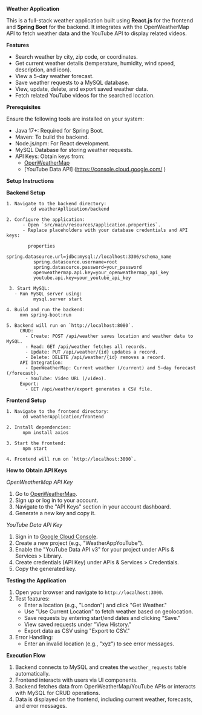 
**Weather Application**

This is a full-stack weather application built using **React.js** for the frontend and **Spring Boot** for the backend. It integrates with the OpenWeatherMap API to fetch weather data and the YouTube API to display related videos.

**Features**
- Search weather by city, zip code, or coordinates.
- Get current weather details (temperature, humidity, wind speed, description, and icon).
- View a 5-day weather forecast.
- Save weather requests to a MySQL database.
- View, update, delete, and export saved weather data.
- Fetch related YouTube videos for the searched location.

**Prerequisites**

Ensure the following tools are installed on your system:
- Java 17+: Required for Spring Boot.
- Maven: To build the backend.
- Node.js/npm: For React development.
- MySQL Database for storing weather requests.
- API Keys: Obtain keys from:
  - [OpenWeatherMap](https://openweathermap.org/api )
  - [YouTube Data API] (https://console.cloud.google.com/ )

**Setup Instructions**

**Backend Setup**

    1. Navigate to the backend directory:
   	         cd weatherApllication/backend
             
    2. Configure the application:
          - Open `src/main/resources/application.properties`.
  	      - Replace placeholders with your database credentials and API keys:
         
            properties
              spring.datasource.url=jdbc:mysql://localhost:3306/schema_name
              spring.datasource.username=root
              spring.datasource.password=your_password
              openweathermap.api.key=your_openweathermap_api_key
              youtube.api.key=your_youtube_api_key
              
 	 3. Start MySQL:
       - Run MySQL server using:
    	      mysql.server start
            
    4. Build and run the backend:
         mvn spring-boot:run
         
    5. Backend will run on `http://localhost:8080`.
         CRUD: 
           - Create: POST /api/weather saves location and weather data to MySQL.
           - Read: GET /api/weather fetches all records.
           - Update: PUT /api/weather/{id} updates a record.
           - Delete: DELETE /api/weather/{id} removes a record.
         API Integration: 
           - OpenWeatherMap: Current weather (/current) and 5-day forecast (/forecast).
           - YouTube: Video URL (/video).
         Export: 
           - GET /api/weather/export generates a CSV file.
       
**Frontend Setup**

    1. Navigate to the frontend directory:
          cd weatherApplication/frontend
          
    2. Install dependencies:
          npm install axios
          
    3. Start the frontend:
          npm start 
          
    4. Frontend will run on `http://localhost:3000`.

**How to Obtain API Keys**

*OpenWeatherMap API Key*
  1. Go to [OpenWeatherMap](https://openweathermap.org/api).
  2. Sign up or log in to your account.
  3. Navigate to the "API Keys" section in your account dashboard.
  4. Generate a new key and copy it.

*YouTube Data API Key*
  1. Sign in to [Google Cloud Console](https://console.cloud.google.com/).
  2. Create a new project (e.g., "WeatherAppYouTube").
  3. Enable the "YouTube Data API v3" for your project under APIs & Services > Library.
  4. Create credentials (API Key) under APIs & Services > Credentials.
  5. Copy the generated key.

**Testing the Application**
  1. Open your browser and navigate to `http://localhost:3000`.
  2. Test features:
     - Enter a location (e.g., "London") and click "Get Weather."
     - Use "Use Current Location" to fetch weather based on geolocation.
     - Save requests by entering start/end dates and clicking "Save."
     - View saved requests under "View History."
     - Export data as CSV using "Export to CSV."
  3. Error Handling:
     - Enter an invalid location (e.g., "xyz") to see error messages.

**Execution Flow**
  1. Backend connects to MySQL and creates the `weather_requests` table automatically.
  2. Frontend interacts with users via UI components.
  3. Backend fetches data from OpenWeatherMap/YouTube APIs or interacts with MySQL for CRUD operations.
  4. Data is displayed on the frontend, including current weather, forecasts, and error messages.
